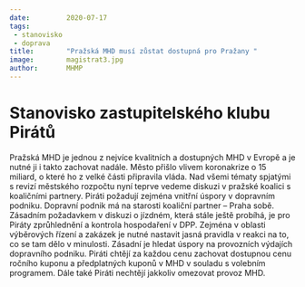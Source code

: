 ```yaml
---
date:         2020-07-17
tags:         
 - stanovisko
 - doprava
title:        "Pražská MHD musí zůstat dostupná pro Pražany "
image: 	      magistrat3.jpg
author:       MHMP
---
```


# Stanovisko zastupitelského klubu Pirátů

Pražská MHD je jednou z nejvíce kvalitních a dostupných MHD v Evropě a je nutné ji i takto zachovat nadále. Město přišlo vlivem koronakrize o 15 miliard, o které ho z velké části připravila vláda. Nad všemi tématy spjatými s revizí městského rozpočtu nyní teprve vedeme diskuzi v pražské koalici s koaličními partnery. Piráti požadují zejména vnitřní úspory v dopravním podniku. Dopravní podnik má na starosti koaliční partner – Praha sobě. Zásadním požadavkem v diskuzi o jízdném, která stále ještě probíhá, je pro Piráty zprůhlednění a kontrola hospodaření v DPP. Zejména v oblasti výběrových řízení a zakázek je nutné nastavit jasná pravidla v reakci na to, co se tam dělo v minulosti. Zásadní je hledat úspory na provozních výdajích dopravního podniku. Piráti chtějí za každou cenu zachovat dostupnou cenu ročního kuponu a předplatných kuponů v MHD v souladu s volebním programem. Dále také Piráti nechtějí jakkoliv omezovat provoz MHD.

